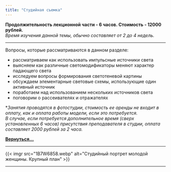 ```yaml
---
title: "Студийная съемка"
---
```

**Продолжительность лекционной части - 6 часов. Стоимость - 12000 рублей.** <br>
*Время изучения данной темы, обычно составляет от 2 до 4 недель.*

---
Вопросы, которые рассматриваются в данном разделе:

- рассматриваем как использовать импульсные источники света
- выясняем как различные светомодификаторы меняют характер падающего света
- исследуем вопросы формирования светотеневой картины
- обсуждаем элементарные световые схемы, использующие один активный источник
- поработаем над использованием нескольких источников света
- поговорим о рассеивателях и отражателях

**Занятия проводятся в фотостудии, стоимость ее аренды не входит в оплату, как и оплата работы модели, если это потребуется.  
В случае, если потребуется дополнительное время (сверх установленных 6 часов) присутствия преподавателя в студии, оплата составляет 2000 рублей за 2 часа.*

**[Вернуться...](/training)**

---
{{< imgr src="1B7W6858.webp" alt="Студийный портрет молодой женщины. Крупный план" >}}

---
